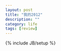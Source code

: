 ```yaml
---
layout: post
title: "我的2012"
description: ""
category: life
tags: [review]
---
```

{% include JB/setup %}
